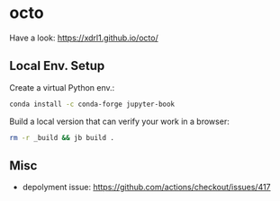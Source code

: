 # octo

Have a look: https://xdrl1.github.io/octo/

## Local Env. Setup

Create a virtual Python env.:

```bash
conda install -c conda-forge jupyter-book
```

Build a local version that can verify your work in a browser:

```bash
rm -r _build && jb build .
```

## Misc

- depolyment issue: https://github.com/actions/checkout/issues/417
